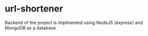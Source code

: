 # url-shortener

Backend of the project is implmented using NodeJS (express) and MongoDB as a database
